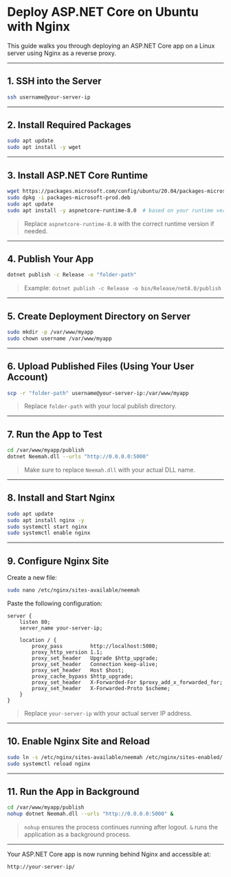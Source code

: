 
# Deploy ASP.NET Core on Ubuntu with Nginx

This guide walks you through deploying an ASP.NET Core app on a Linux server using Nginx as a reverse proxy.

---


## 1. SSH into the Server

```bash
ssh username@your-server-ip
```

---

## 2. Install Required Packages

```bash
sudo apt update
sudo apt install -y wget
```

---

## 3. Install ASP.NET Core Runtime

```bash
wget https://packages.microsoft.com/config/ubuntu/20.04/packages-microsoft-prod.deb -O packages-microsoft-prod.deb
sudo dpkg -i packages-microsoft-prod.deb
sudo apt update
sudo apt install -y aspnetcore-runtime-8.0  # based on your runtime version
```

> Replace `aspnetcore-runtime-8.0` with the correct runtime version if needed.

---

## 4. Publish Your App

```bash
dotnet publish -c Release -o "folder-path"
```

> Example: `dotnet publish -c Release -o bin/Release/net8.0/publish`

---

## 5. Create Deployment Directory on Server

```bash
sudo mkdir -p /var/www/myapp
sudo chown username /var/www/myapp
```

---

## 6. Upload Published Files (Using Your User Account)

```bash
scp -r "folder-path" username@your-server-ip:/var/www/myapp
```

> Replace `folder-path` with your local publish directory.

---

## 7. Run the App to Test

```bash
cd /var/www/myapp/publish
dotnet Neemah.dll --urls "http://0.0.0.0:5000"
```

> Make sure to replace `Neemah.dll` with your actual DLL name.

---

## 8. Install and Start Nginx

```bash
sudo apt update
sudo apt install nginx -y
sudo systemctl start nginx
sudo systemctl enable nginx
```

---

## 9. Configure Nginx Site

Create a new file:

```bash
sudo nano /etc/nginx/sites-available/neemah
```

Paste the following configuration:

```nginx
server {
    listen 80;
    server_name your-server-ip;

    location / {
        proxy_pass         http://localhost:5000;
        proxy_http_version 1.1;
        proxy_set_header   Upgrade $http_upgrade;
        proxy_set_header   Connection keep-alive;
        proxy_set_header   Host $host;
        proxy_cache_bypass $http_upgrade;
        proxy_set_header   X-Forwarded-For $proxy_add_x_forwarded_for;
        proxy_set_header   X-Forwarded-Proto $scheme;
    }
}
```

> Replace `your-server-ip` with your actual server IP address.

---

## 10. Enable Nginx Site and Reload

```bash
sudo ln -s /etc/nginx/sites-available/neemah /etc/nginx/sites-enabled/
sudo systemctl reload nginx
```

---

## 11. Run the App in Background

```bash
cd /var/www/myapp/publish
nohup dotnet Neemah.dll --urls "http://0.0.0.0:5000" &
```

> `nohup` ensures the process continues running after logout.
> `&` runs the application as a background process.


---


Your ASP.NET Core app is now running behind Nginx and accessible at:

```text
http://your-server-ip/
```

